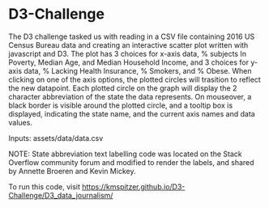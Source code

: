 # D3-Challenge


The D3 challenge tasked us with reading in a CSV file containing 2016 US Census Bureau data and creating an interactive scatter plot written with javascript and D3.
The plot has 3 choices for x-axis data, % subjects In Poverty, Median Age, and Median Household Income, and 3 choices for y-axis data, % Lacking Health Insurance, %
Smokers, and % Obese.  When clicking on one of the axis options, the plotted circles will trasition to reflect the new datapoint.  Each plotted circle on the graph
will display the 2 character abbreviation of the state the data represents.  On mouseover, a black border is visible around the plotted circle, and a tooltip box is
displayed, indicating the state name, and the current axis names and data values.

Inputs:
assets/data/data.csv


NOTE:  State abbreviation text labelling code was located on the Stack Overflow community forum and modified to render the labels, and shared by
Annette Broeren and Kevin Mickey.


To run this code, visit https://kmspitzer.github.io/D3-Challenge/D3_data_journalism/

